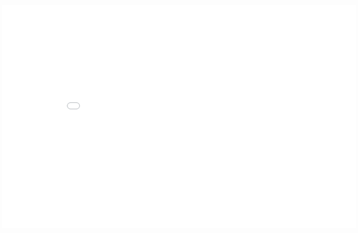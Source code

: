 <!-- <a href="/api" target="_blank">Open API in a new tab</a> -->

<style>
  div.md-main__inner {
    position: relative;
    overflow: scroll;
    min-height: 100vh;
  }
  iframe.api {
    position: absolute;
    top: 25px;
    left: 5px;
    right: 5px;
    bottom: 0;
    margin: 0;
    padding: 0;
    border: none;
    width: 99%;
    min-height: 600px;
    margin-bottom: 5px !important;
  }
  @media only screen and (min-width: 76.1875em) {
    iframe.api {
      left: 24rem;
    }
  }
</style>

<iframe src="/api" class="api" gesture="media"  allow="encrypted-media" allowfullscreen></iframe>